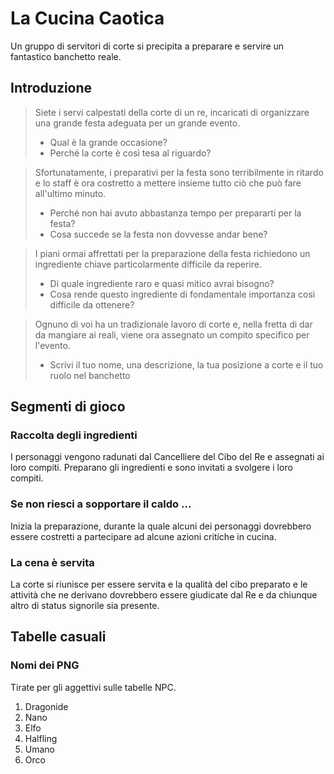 # La Cucina Caotica
Un gruppo di servitori di corte si precipita a preparare e servire un fantastico banchetto reale.

## Introduzione

> Siete i servi calpestati della corte di un re, incaricati di organizzare una grande festa adeguata per un grande evento.
> * Qual è la grande occasione?
> * Perché la corte è così tesa al riguardo?

> Sfortunatamente, i preparativi per la festa sono terribilmente in ritardo e lo staff è ora costretto a mettere insieme tutto ciò che può fare all'ultimo minuto.
> * Perché non hai avuto abbastanza tempo per prepararti per la festa?
> * Cosa succede se la festa non dovvesse andar bene?

> I piani ormai affrettati per la preparazione della festa richiedono un ingrediente chiave particolarmente difficile da reperire.
> * Di quale ingrediente raro e quasi mitico avrai bisogno?
> * Cosa rende questo ingrediente di fondamentale importanza così difficile da ottenere?
 
> Ognuno di voi ha un tradizionale lavoro di corte e, nella fretta di dar da mangiare ai reali, viene ora assegnato un compito specifico per l'evento.
> * Scrivi il tuo nome, una descrizione, la tua posizione a corte e il tuo ruolo nel banchetto

## Segmenti di gioco
### Raccolta degli ingredienti
I personaggi vengono radunati dal Cancelliere del Cibo del Re e assegnati ai loro compiti. Preparano gli ingredienti e sono invitati a svolgere i loro compiti.

### Se non riesci a sopportare il caldo ...
Inizia la preparazione, durante la quale alcuni dei personaggi dovrebbero essere costretti a partecipare ad alcune azioni critiche in cucina.

### La cena è servita
La corte si riunisce per essere servita e la qualità del cibo preparato e le attività che ne derivano dovrebbero essere giudicate dal Re e da chiunque altro di status signorile sia presente.

## Tabelle casuali
### Nomi dei PNG
Tirate per gli aggettivi sulle tabelle NPC.

1. Dragonide
2. Nano
3. Elfo
4. Halfling
5. Umano
6. Orco
